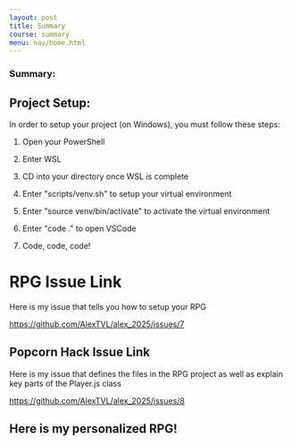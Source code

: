```yaml
---
layout: post
title: Summary
course: summary 
menu: nav/home.html
---
```


### Summary:

## Project Setup: 

In order to setup your project (on Windows), you must follow these steps:

1. Open your PowerShell

2. Enter WSL 

3. CD into your directory once WSL is complete

4. Enter "scripts/venv.sh" to setup your virtual environment 

5. Enter "source venv/bin/activate" to activate the virtual environment

6. Enter "code ." to open VSCode

7. Code, code, code!


# RPG Issue Link 

Here is my issue that tells you how to setup your RPG

https://github.com/AlexTVL/alex_2025/issues/7


## Popcorn Hack Issue Link

Here is my issue that defines the files in the RPG project as well as explain key parts of the Player.js class 

https://github.com/AlexTVL/alex_2025/issues/8

## Here is my personalized RPG!

